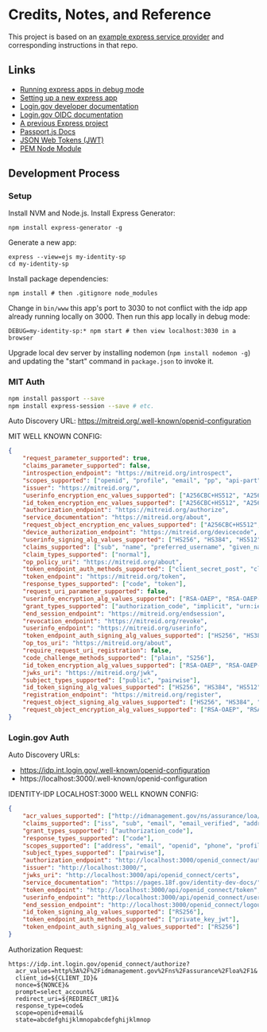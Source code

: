 # Credits, Notes, and Reference

This project is based on an [example express service provider](https://github.com/18F/identity-oidc-nodejs-express) and corresponding instructions in that repo.

## Links

  + [Running express apps in debug mode](https://expressjs.com/en/guide/debugging.html)
  + [Setting up a new express app](https://github.com/prof-rossetti/southernct-csc-443-01-201701/blob/master/projects/crud-application/checkpoints/)
  + [Login.gov developer documentation](https://developers.login.gov/)
  + [Login.gov OIDC documentation](https://developers.login.gov/openid-connect/#developer-portal)
  + [A previous Express project](https://github.com/data-creative/express-on-rails-starter-app/blob/starter/app.js)
  + [Passport.js Docs](http://www.passportjs.org/docs/)
  + [JSON Web Tokens (JWT)](https://jwt.io/)
  + [PEM Node Module](https://github.com/Dexus/pem)

## Development Process

### Setup

Install NVM and Node.js. Install Express Generator:

```shell
npm install express-generator -g
```

Generate a new app:

```shell
express --view=ejs my-identity-sp
cd my-identity-sp
```

Install package dependencies:

```shell
npm install # then .gitignore node_modules
```

Change in `bin/www` this app's port to 3030 to not conflict with the idp app already running locally on 3000. Then run this app locally in debug mode:

```shell
DEBUG=my-identity-sp:* npm start # then view localhost:3030 in a browser
```

Upgrade local dev server by installing nodemon (`npm install nodemon -g`) and updating the "start" command in `package.json` to invoke it.

### MIT Auth

```sh
npm install passport --save
npm install express-session --save # etc.
```

Auto Discovery URL: https://mitreid.org/.well-known/openid-configuration


MIT WELL KNOWN CONFIG:

```json
{
	"request_parameter_supported": true,
	"claims_parameter_supported": false,
	"introspection_endpoint": "https://mitreid.org/introspect",
	"scopes_supported": ["openid", "profile", "email", "pp", "api-part", "rest-api", "address", "offline_access", "phone"],
	"issuer": "https://mitreid.org/",
	"userinfo_encryption_enc_values_supported": ["A256CBC+HS512", "A256GCM", "A192GCM", "A128GCM", "A128CBC-HS256", "A192CBC-HS384", "A256CBC-HS512", "A128CBC+HS256"],
	"id_token_encryption_enc_values_supported": ["A256CBC+HS512", "A256GCM", "A192GCM", "A128GCM", "A128CBC-HS256", "A192CBC-HS384", "A256CBC-HS512", "A128CBC+HS256"],
	"authorization_endpoint": "https://mitreid.org/authorize",
	"service_documentation": "https://mitreid.org/about",
	"request_object_encryption_enc_values_supported": ["A256CBC+HS512", "A256GCM", "A192GCM", "A128GCM", "A128CBC-HS256", "A192CBC-HS384", "A256CBC-HS512", "A128CBC+HS256"],
	"device_authorization_endpoint": "https://mitreid.org/devicecode",
	"userinfo_signing_alg_values_supported": ["HS256", "HS384", "HS512", "RS256", "RS384", "RS512", "ES256", "ES384", "ES512", "PS256", "PS384", "PS512"],
	"claims_supported": ["sub", "name", "preferred_username", "given_name", "family_name", "middle_name", "nickname", "profile", "picture", "website", "gender", "zoneinfo", "locale", "updated_at", "birthdate", "email", "email_verified", "phone_number", "phone_number_verified", "address"],
	"claim_types_supported": ["normal"],
	"op_policy_uri": "https://mitreid.org/about",
	"token_endpoint_auth_methods_supported": ["client_secret_post", "client_secret_basic", "client_secret_jwt", "private_key_jwt", "none"],
	"token_endpoint": "https://mitreid.org/token",
	"response_types_supported": ["code", "token"],
	"request_uri_parameter_supported": false,
	"userinfo_encryption_alg_values_supported": ["RSA-OAEP", "RSA-OAEP-256", "RSA1_5"],
	"grant_types_supported": ["authorization_code", "implicit", "urn:ietf:params:oauth:grant-type:jwt-bearer", "client_credentials", "urn:ietf:params:oauth:grant_type:redelegate", "urn:ietf:params:oauth:grant-type:device_code"],
	"end_session_endpoint": "https://mitreid.org/endsession",
	"revocation_endpoint": "https://mitreid.org/revoke",
	"userinfo_endpoint": "https://mitreid.org/userinfo",
	"token_endpoint_auth_signing_alg_values_supported": ["HS256", "HS384", "HS512", "RS256", "RS384", "RS512", "ES256", "ES384", "ES512", "PS256", "PS384", "PS512"],
	"op_tos_uri": "https://mitreid.org/about",
	"require_request_uri_registration": false,
	"code_challenge_methods_supported": ["plain", "S256"],
	"id_token_encryption_alg_values_supported": ["RSA-OAEP", "RSA-OAEP-256", "RSA1_5"],
	"jwks_uri": "https://mitreid.org/jwk",
	"subject_types_supported": ["public", "pairwise"],
	"id_token_signing_alg_values_supported": ["HS256", "HS384", "HS512", "RS256", "RS384", "RS512", "ES256", "ES384", "ES512", "PS256", "PS384", "PS512", "none"],
	"registration_endpoint": "https://mitreid.org/register",
	"request_object_signing_alg_values_supported": ["HS256", "HS384", "HS512", "RS256", "RS384", "RS512", "ES256", "ES384", "ES512", "PS256", "PS384", "PS512"],
	"request_object_encryption_alg_values_supported": ["RSA-OAEP", "RSA-OAEP-256", "RSA1_5"]
}
```

### Login.gov Auth

Auto Discovery URLs:

  + https://idp.int.login.gov/.well-known/openid-configuration
  + https://localhost:3000/.well-known/openid-configuration

IDENTITY-IDP LOCALHOST:3000 WELL KNOWN CONFIG:

```json
{
	"acr_values_supported": ["http://idmanagement.gov/ns/assurance/loa/1", "http://idmanagement.gov/ns/assurance/loa/3"],
	"claims_supported": ["iss", "sub", "email", "email_verified", "address", "phone", "phone_verified", "given_name", "family_name", "birthdate", "social_security_number"],
	"grant_types_supported": ["authorization_code"],
	"response_types_supported": ["code"],
	"scopes_supported": ["address", "email", "openid", "phone", "profile", "profile:birthdate", "profile:name", "social_security_number"],
	"subject_types_supported": ["pairwise"],
	"authorization_endpoint": "http://localhost:3000/openid_connect/authorize",
	"issuer": "http://localhost:3000/",
	"jwks_uri": "http://localhost:3000/api/openid_connect/certs",
	"service_documentation": "https://pages.18f.gov/identity-dev-docs/",
	"token_endpoint": "http://localhost:3000/api/openid_connect/token",
	"userinfo_endpoint": "http://localhost:3000/api/openid_connect/userinfo",
	"end_session_endpoint": "http://localhost:3000/openid_connect/logout",
	"id_token_signing_alg_values_supported": ["RS256"],
	"token_endpoint_auth_methods_supported": ["private_key_jwt"],
	"token_endpoint_auth_signing_alg_values_supported": ["RS256"]
}
```

Authorization Request:

```
https://idp.int.login.gov/openid_connect/authorize?
  acr_values=http%3A%2F%2Fidmanagement.gov%2Fns%2Fassurance%2Floa%2F1&
  client_id=${CLIENT_ID}&
  nonce=${NONCE}&
  prompt=select_account&
  redirect_uri=${REDIRECT_URI}&
  response_type=code&
  scope=openid+email&
  state=abcdefghijklmnopabcdefghijklmnop
```
